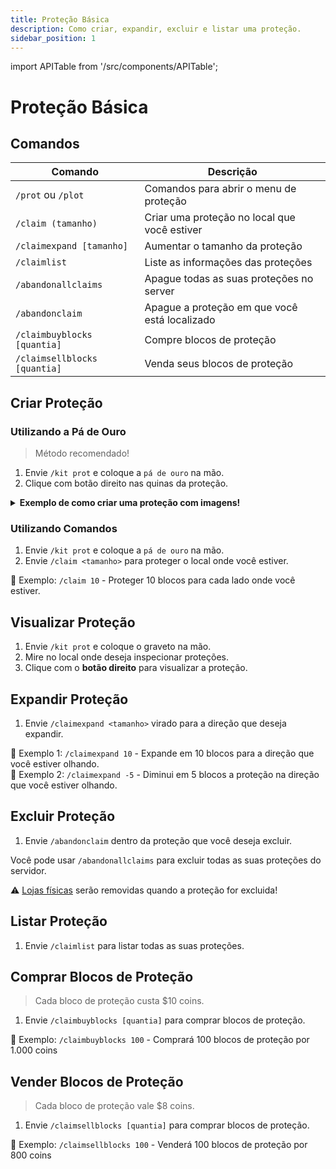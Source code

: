 ```yaml
---
title: Proteção Básica
description: Como criar, expandir, excluir e listar uma proteção.
sidebar_position: 1
---
```


import APITable from '/src/components/APITable';

# Proteção Básica

## Comandos

<APITable>

| Comando | Descrição |
| ------- | --------- |
| `/prot` ou `/plot` | Comandos para abrir o menu de proteção | 
| `/claim (tamanho)` | Criar uma proteção no local que você estiver |
| `/claimexpand [tamanho]` | Aumentar o tamanho da proteção |
| `/claimlist` | Liste as informações das proteções | 
| `/abandonallclaims` | Apague todas as suas proteções no server | 
| `/abandonclaim` | Apague a proteção em que você está localizado |
| `/claimbuyblocks [quantia]` | Compre blocos de proteção |
| `/claimsellblocks [quantia]` | Venda seus blocos de proteção | 

</APITable>

## Criar Proteção

### Utilizando a Pá de Ouro

> Método recomendado!

1. Envie `/kit prot` e coloque a `pá de ouro` na mão.
2. Clique com botão direito nas quinas da proteção.

<details>
  <summary><b>Exemplo de como criar uma proteção com imagens!</b></summary>
  <div>
    <p>1. Vamos proteger a casa da imagem abaixo:</p>
    <img src="https://i.imgur.com/V482iUY.png" alt="Primeiro passo"></img>
    <br></br>
    <p>2. Envie `/kit prot` e coloque a pá de ouro na mão.</p>
    <br></br>
    <p>3. Faça uma torre no meio do local onde deseja proteger e suba nela:</p>
    <img src="https://i.imgur.com/OdiCgWg.png" alt="Quarto passo"></img>
    <br></br>
    <p>4. Clique com o botão direito para selecionar a primeira quina:</p>
    <img src="https://i.imgur.com/pi5wwS7.png" alt="Quinto passo"></img>
    <p>No local onde for selecionada a primeira quina aparecerá um bloco de diamante.</p>
    <br></br>
    <p>5. Clique com o botão direito para seleciona a segunda quina:</p>
    <img src="https://i.imgur.com/DQO5LXB.png" alt="Sexto passo"></img>
    <p>No local onde for selecionada a segunda quina aparecerá uma pedra luminosa.</p>
    <br></br>
    <p>6. <b>Pronto, proteção criada com sucesso!</b></p>
    <br></br>
    <p>7. Com o graveto na mão, clique com o **botão direito** no local para ver sua proteção:</p>
    <img src="https://i.imgur.com/kjbiJ4w.png" alt="Oitavo passo"></img>
    <br></br>
    <p>8. A proteção será circulada por bloco de ouro com pedra luminosa nas quinas:</p>
    <img src="https://i.imgur.com/3IuYIct.png" alt="Nono passo"></img>
  </div>
</details>

### Utilizando Comandos

1. Envie `/kit prot` e coloque a `pá de ouro` na mão.
2. Envie `/claim <tamanho>` para proteger o local onde você estiver.  

🎯 Exemplo: `/claim 10` - Proteger 10 blocos para cada lado onde você estiver.

## Visualizar Proteção

1. Envie `/kit prot` e coloque o graveto na mão.
2. Mire no local onde deseja inspecionar proteções.
3. Clique com o **botão direito** para visualizar a proteção.

## Expandir Proteção

1. Envie `/claimexpand <tamanho>` virado para a direção que deseja expandir.  

🎯 Exemplo 1: `/claimexpand 10` - Expande em 10 blocos para a direção que você estiver olhando.  
🎯 Exemplo 2: `/claimexpand -5` - Diminui em 5 blocos a proteção na direção que você estiver olhando.

## Excluir Proteção

1. Envie `/abandonclaim` dentro da proteção que você deseja excluir.

Você pode usar `/abandonallclaims` para excluir todas as suas proteções do servidor.

⚠️ [Lojas físicas](../lojas/jogador.md) serão removidas quando a proteção for excluida!

## Listar Proteção

1. Envie `/claimlist` para listar todas as suas proteções.

## Comprar Blocos de Proteção

> Cada bloco de proteção custa $10 coins. 

1. Envie `/claimbuyblocks [quantia]` para comprar blocos de proteção.

🎯 Exemplo: `/claimbuyblocks 100` - Comprará 100 blocos de proteção por 1.000 coins

## Vender Blocos de Proteção

> Cada bloco de proteção vale $8 coins. 

1. Envie `/claimsellblocks [quantia]` para comprar blocos de proteção.

🎯 Exemplo: `/claimsellblocks 100` - Venderá 100 blocos de proteção por 800 coins